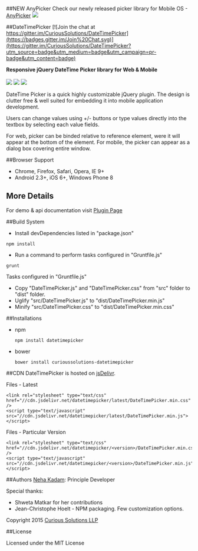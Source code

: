 ##NEW AnyPicker
Check our newly released picker library for Mobile OS - [AnyPicker](https://curioussolutions.in/libraries/anypicker/ "AnyPicker
Details")
![](http://curioussolutions.in/libraries/anypicker/content/images/github-datepicker.png)

##DateTimePicker [![Join the chat at https://gitter.im/CuriousSolutions/DateTimePicker](https://badges.gitter.im/Join%20Chat.svg)](https://gitter.im/CuriousSolutions/DateTimePicker?utm_source=badge&utm_medium=badge&utm_campaign=pr-badge&utm_content=badge)


**Responsive jQuery DateTime Picker library for Web & Mobile**
<br /><br />
![](https://raw.github.com/CuriousSolutions/DateTimePicker/gh-pages/images/dp-screenshot.png)
![](https://raw.github.com/CuriousSolutions/DateTimePicker/gh-pages/images/tp-screenshot.png)
![](https://raw.github.com/CuriousSolutions/DateTimePicker/gh-pages/images/dtp-screenshot.png)

DateTime Picker is a quick highly customizable jQuery plugin. The design is clutter free & well suited for embedding it into mobile application development.

Users can change values using +/- buttons or type values directly into the textbox by selecting each value fields. 

For web, picker can be binded relative to reference element, were it will appear at the bottom of the element. For mobile, the picker can appear as a dialog box covering entire window. 


##Browser Support
- Chrome, Firefox, Safari, Opera, IE 9+
- Android 2.3+, iOS 6+, Windows Phone 8


## More Details
For demo & api documentation visit [Plugin Page](http://curioussolutions.github.io/DateTimePicker/ "DateTime Picker Plugin
Details")


##Build System

- Install devDependencies listed in "package.json" 

`npm install`

- Run a command to perform tasks configured in "Gruntfile.js"

`grunt`

Tasks configured in "Gruntfile.js"
- Copy "DateTimePicker.js" and "DateTimePicker.css" from "src" folder to "dist" folder.
- Uglify "src/DateTimePicker.js" to "dist/DateTimePicker.min.js"
- Minify "src/DateTimePicker.css" to "dist/DateTimePicker.min.css"


##Installations

- npm

    `npm install datetimepicker`

- bower

    `bower install curioussolutions-datetimepicker`

##CDN
DateTimePicker is hosted on [jsDelivr](http://www.jsdelivr.com).

Files - Latest

```
<link rel="stylesheet" type="text/css" href="//cdn.jsdelivr.net/datetimepicker/latest/DateTimePicker.min.css" />
<script type="text/javascript" src="//cdn.jsdelivr.net/datetimepicker/latest/DateTimePicker.min.js"></script>
```

Files - Particular Version

```
<link rel="stylesheet" type="text/css" href="//cdn.jsdelivr.net/datetimepicker/<version>/DateTimePicker.min.css" />
<script type="text/javascript" src="//cdn.jsdelivr.net/datetimepicker/<version>/DateTimePicker.min.js"></script>
```

##Authors
[Neha Kadam](https://github.com/nehakadam): Principle Developer

Special thanks:
- Shweta Matkar for her contributions <br/>
- Jean-Christophe Hoelt - NPM packaging. Few customization options.

Copyright 2015 [Curious Solutions LLP](https://github.com/CuriousSolutions)




##License

Licensed under the MIT License
